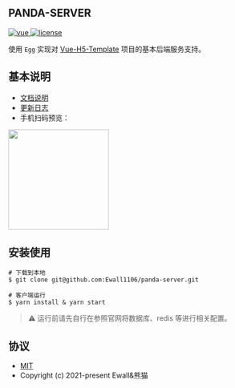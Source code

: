 ## PANDA-SERVER

<p>
  <a href="https://github.com/vuejs/vue">
    <img src="https://img.shields.io/badge/egg-2.15.1-brightgreen.svg" alt="vue">
  </a>
  <a href="https://github.com/Ewall1106/panda-vue-template/blob/master/LICENSE">
    <img src="https://img.shields.io/github/license/mashape/apistatus.svg" alt="license">
  </a>
</p>

使用 `Egg` 实现对 [Vue-H5-Template](https://github.com/Ewall1106/vue-h5-template) 项目的基本后端服务支持。

## 基本说明

- [文档说明](https://docs.xwhx.top/vue-h5-template/)
- [更新日志](https://github.com/Ewall1106/panda-server/blob/master/changelog.md)
- 手机扫码预览：

<img width="200" class="zoom" src="https://z3.ax1x.com/2021/03/27/6zzC34.png">

## 安装使用

```
# 下载到本地
$ git clone git@github.com:Ewall1106/panda-server.git

# 客户端运行
$ yarn install & yarn start
```

> ⚠️ 运行前请先自行在参照官网将数据库、redis 等进行相关配置。

## 协议

- [MIT](https://github.com/Ewall1106/panda-server/blob/master/LICENSE)
- Copyright (c) 2021-present Ewall&熊猫
